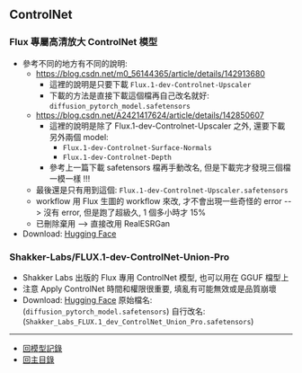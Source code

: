 ## ControlNet

### Flux 專屬高清放大 ControlNet 模型
- 參考不同的地方有不同的說明:
  - https://blog.csdn.net/m0_56144365/article/details/142913680
    - 這裡的說明是只要下載 `Flux.1-dev-Controlnet-Upscaler`
    - 下載的方法是直接下載這個檔再自己改名就好: `diffusion_pytorch_model.safetensors`
  - https://blog.csdn.net/A2421417624/article/details/142850607
    - 這裡的說明是除了 Flux.1-dev-Controlnet-Upscaler 之外, 還要下載另外兩個 model:
      - `Flux.1-dev-Controlnet-Surface-Normals`
      - `Flux.1-dev-Controlnet-Depth`
    - 參考上一篇下載 safetensors 檔再手動改名, 但是下載完才發現三個檔一模一樣 !!!
  - 最後還是只有用到這個: `Flux.1-dev-Controlnet-Upscaler.safetensors`
  - workflow 用 Flux 生圖的 workflow 來改, 才不會出現一些奇怪的 error --> 沒有 error, 但是跑了超級久, 1 個多小時才 15%
  - 已刪除棄用 --> 直接改用 RealESRGan
- Download: [Hugging Face](https://huggingface.co/collections/jasperai/flux1-dev-controlnets-66f27f9459d760dcafa32e08)

### Shakker-Labs/FLUX.1-dev-ControlNet-Union-Pro
- Shakker Labs 出版的 Flux 專用 ControlNet 模型, 也可以用在 GGUF 檔型上
- 注意 Apply ControlNet 時間和權限很重要, 填亂有可能無效或是品質崩壞
- Download: [Hugging Face](https://huggingface.co/Shakker-Labs/FLUX.1-dev-ControlNet-Union-Pro/tree/main)
  原始檔名: (`diffusion_pytorch_model.safetensors`)
  自行改名: (`Shakker_Labs_FLUX.1_dev_ControlNet_Union_Pro.safetensors`)


---

- [回模型記錄](../模型記錄.md)
- [回主目錄](../../index.md)
